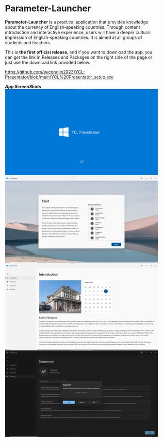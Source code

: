# Parameter-Launcher

**Parameter-Launcher** is a practical application that provides knowledge about the currency of English-speaking countries. Through content introduction and interactive experience, users will have a deeper cultural impression of English-speaking countries. It is aimed at all groups of students and teachers.

This is **the first official release**, and if you want to download the app, you can get the link in Releases and Packages on the right side of the page or just use the download link provided below.

https://github.com/yuconglin2023/YCL-Presentator/blob/main/YCL%20Presentator_setup.exe

**_App ScreenShots_**
![splashpage](splashpage.png)
![startpage](startpage.png)
![mainframe](mainframe.png)
![ratingdialog](ratingdialog.png)
